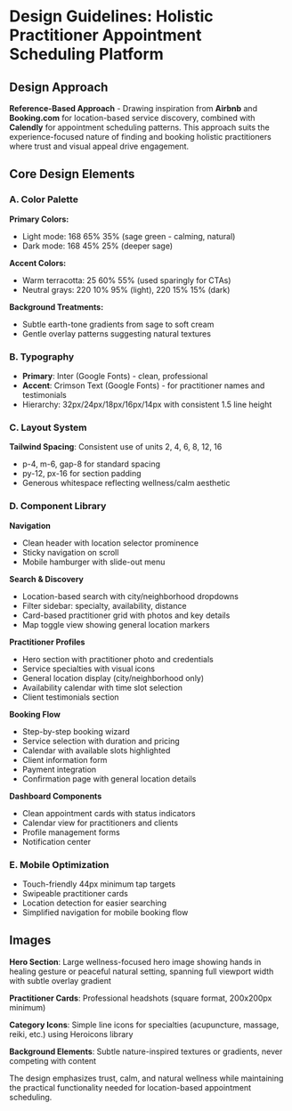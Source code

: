 # Design Guidelines: Holistic Practitioner Appointment Scheduling Platform

## Design Approach
**Reference-Based Approach** - Drawing inspiration from **Airbnb** and **Booking.com** for location-based service discovery, combined with **Calendly** for appointment scheduling patterns. This approach suits the experience-focused nature of finding and booking holistic practitioners where trust and visual appeal drive engagement.

## Core Design Elements

### A. Color Palette
**Primary Colors:**
- Light mode: 168 65% 35% (sage green - calming, natural)
- Dark mode: 168 45% 25% (deeper sage)

**Accent Colors:**
- Warm terracotta: 25 60% 55% (used sparingly for CTAs)
- Neutral grays: 220 10% 95% (light), 220 15% 15% (dark)

**Background Treatments:**
- Subtle earth-tone gradients from sage to soft cream
- Gentle overlay patterns suggesting natural textures

### B. Typography
- **Primary**: Inter (Google Fonts) - clean, professional
- **Accent**: Crimson Text (Google Fonts) - for practitioner names and testimonials
- Hierarchy: 32px/24px/18px/16px/14px with consistent 1.5 line height

### C. Layout System
**Tailwind Spacing**: Consistent use of units 2, 4, 6, 8, 12, 16
- p-4, m-6, gap-8 for standard spacing
- py-12, px-16 for section padding
- Generous whitespace reflecting wellness/calm aesthetic

### D. Component Library

**Navigation**
- Clean header with location selector prominence
- Sticky navigation on scroll
- Mobile hamburger with slide-out menu

**Search & Discovery**
- Location-based search with city/neighborhood dropdowns
- Filter sidebar: specialty, availability, distance
- Card-based practitioner grid with photos and key details
- Map toggle view showing general location markers

**Practitioner Profiles**
- Hero section with practitioner photo and credentials
- Service specialties with visual icons
- General location display (city/neighborhood only)
- Availability calendar with time slot selection
- Client testimonials section

**Booking Flow**
- Step-by-step booking wizard
- Service selection with duration and pricing
- Calendar with available slots highlighted
- Client information form
- Payment integration
- Confirmation page with general location details

**Dashboard Components**
- Clean appointment cards with status indicators
- Calendar view for practitioners and clients
- Profile management forms
- Notification center

### E. Mobile Optimization
- Touch-friendly 44px minimum tap targets
- Swipeable practitioner cards
- Location detection for easier searching
- Simplified navigation for mobile booking flow

## Images
**Hero Section**: Large wellness-focused hero image showing hands in healing gesture or peaceful natural setting, spanning full viewport width with subtle overlay gradient

**Practitioner Cards**: Professional headshots (square format, 200x200px minimum)

**Category Icons**: Simple line icons for specialties (acupuncture, massage, reiki, etc.) using Heroicons library

**Background Elements**: Subtle nature-inspired textures or gradients, never competing with content

The design emphasizes trust, calm, and natural wellness while maintaining the practical functionality needed for location-based appointment scheduling.